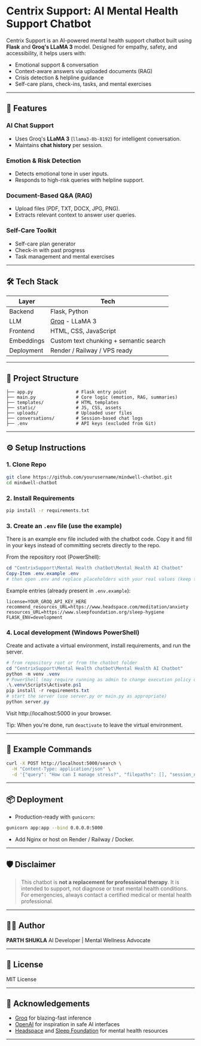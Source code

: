 #  Centrix Support: AI Mental Health Support Chatbot

 Centrix Support is an AI-powered mental health support chatbot built using **Flask** and **Groq's LLaMA 3** model. Designed for empathy, safety, and accessibility, it helps users with:

*  Emotional support & conversation
*  Context-aware answers via uploaded documents (RAG)
*  Crisis detection & helpline guidance
*  Self-care plans, check-ins, tasks, and mental exercises

---

## 🚀 Features

###  AI Chat Support

* Uses Groq's **LLaMA 3** (`llama3-8b-8192`) for intelligent conversation.
* Maintains **chat history** per session.

###  Emotion & Risk Detection

* Detects emotional tone in user inputs.
* Responds to high-risk queries with helpline support.

###  Document-Based Q\&A (RAG)

* Upload files (PDF, TXT, DOCX, JPG, PNG).
* Extracts relevant context to answer user queries.

###  Self-Care Toolkit

* Self-care plan generator
* Check-in with past progress
* Task management and mental exercises

---

## 🛠️ Tech Stack

| Layer      | Tech                                   |
| ---------- | -------------------------------------- |
| Backend    | Flask, Python                          |
| LLM        | [Groq](https://groq.com/) - LLaMA 3    |
| Frontend   | HTML, CSS, JavaScript         |
| Embeddings | Custom text chunking + semantic search |
| Deployment | Render / Railway / VPS ready           |

---

## 📂 Project Structure

```
├── app.py                # Flask entry point
├── main.py               # Core logic (emotion, RAG, summaries)
├── templates/            # HTML templates
├── static/               # JS, CSS, assets
├── uploads/              # Uploaded user files
├── conversations/        # Session-based chat logs
├── .env                  # API keys (excluded from Git)
```

---

## ⚙️ Setup Instructions

### 1. Clone Repo

```bash
git clone https://github.com/yourusername/mindwell-chatbot.git
cd mindwell-chatbot
```

### 2. Install Requirements

```bash
pip install -r requirements.txt
```


### 3. Create an `.env` file (use the example)

There is an example env file included with the chatbot code. Copy it and fill in your keys instead of committing secrets directly to the repo.

From the repository root (PowerShell):

```powershell
cd "CentrixSupport\Mental Health chatbot\Mental Health AI Chatbot"
Copy-Item .env.example .env
# then open .env and replace placeholders with your real values (keep this file private)
```

Example entries (already present in `.env.example`):

```env
license=YOUR_GROQ_API_KEY_HERE
recommend_resources_URL=https://www.headspace.com/meditation/anxiety
resources_URL=https://www.sleepfoundation.org/sleep-hygiene
FLASK_ENV=development
```

### 4. Local development (Windows PowerShell)

Create and activate a virtual environment, install requirements, and run the server.

```powershell
# from repository root or from the chatbot folder
cd "CentrixSupport\Mental Health chatbot\Mental Health AI Chatbot"
python -m venv .venv
# PowerShell (may require running as admin to change execution policy once):
.\.venv\Scripts\Activate.ps1
pip install -r requirements.txt
# start the server (use server.py or main.py as appropriate)
python server.py
```

Visit http://localhost:5000 in your browser.

Tip: When you're done, run `deactivate` to leave the virtual environment.

---

## 🧪 Example Commands

```bash
curl -X POST http://localhost:5000/search \
  -H "Content-Type: application/json" \
  -d '{"query": "How can I manage stress?", "filepaths": [], "session_name": "demo-session"}'
```

---

## 📦 Deployment

* Production-ready with `gunicorn`:

```bash
gunicorn app:app --bind 0.0.0.0:5000
```

* Add Nginx or host on Render / Railway / Docker.

---

## 🛡️ Disclaimer

> This chatbot is **not a replacement for professional therapy**. It is intended to support, not diagnose or treat mental health conditions. For emergencies, always contact a certified medical or mental health professional.

---

## 👨‍💻 Author

**PARTH SHUKLA**
AI Developer | Mental Wellness Advocate

---

## 📄 License

MIT License

---

## 🙏 Acknowledgements

* [Groq](https://groq.com/) for blazing-fast inference
* [OpenAI](https://openai.com/) for inspiration in safe AI interfaces
* [Headspace](https://headspace.com/) and [Sleep Foundation](https://sleepfoundation.org/) for mental health resources

---

